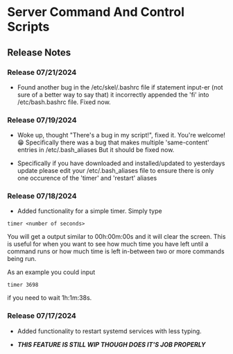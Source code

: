 # Server Command And Control Scripts

## Release Notes

### Release 07/21/2024

- Found another bug in the /etc/skel/.bashrc file if statement input-er (not sure of a better way to say that) it incorrectly appended the 'fi' into /etc/bash.bashrc file. Fixed now.

### Release 07/19/2024

- Woke up, thought "There's a bug in my script!", fixed it. You're welcome! 😁
Specifically there was a bug that makes multiple 'same-content' entries in /etc/.bash_aliases But it should be fixed now.

- Specifically if you have downloaded and installed/updated to yesterdays update please edit your /etc/.bash_aliases file to ensure there is only one occurence of the 'timer' and 'restart' aliases

### Release 07/18/2024

- Added functionality for a simple timer.
Simply type

```
timer <number of seconds>
```

You will get a output similar to 00h:00m:00s and it will clear the screen.
This is useful for when you want to see how much time you have left until a command runs or how much time is left in-between two or more commands being run.

As an example you could input

```
timer 3698
```

if you need to wait 1h:1m:38s.

### Release 07/17/2024

- Added functionality to restart systemd services with less typing.

- ***THIS FEATURE IS STILL WIP THOUGH DOES IT'S JOB PROPERLY***